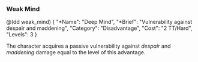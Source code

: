 ### Weak Mind

@(dd weak_mind)
{ 
  "*Name": "Deep Mind",
  "*Brief": "Vulnerability against despair and maddening",
  "Category": "Disadvantage",
  "Cost": "2 TT/Hard",
  "Levels": 3
}

The character acquires a passive vulnerability against *despair*
and *maddening* damage equal to the level of this advantage.

